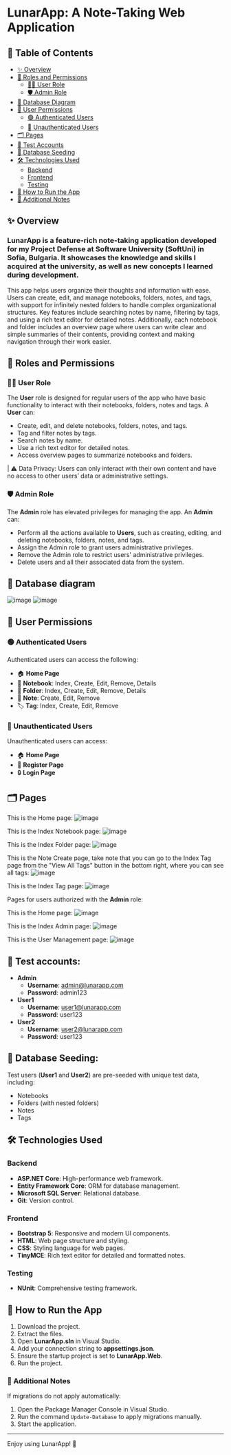 # LunarApp: A Note-Taking Web Application

## 📑 Table of Contents
- [✨ Overview](#-overview)
- [🔧 Roles and Permissions](#-roles-and-permissions)
  - [🧑‍💻 User Role](#-user-role)
  - [🛡️ Admin Role](#%EF%B8%8F-admin-role)
- [💾 Database Diagram](#-database-diagram)
- [🧾 User Permissions](#-user-permissions)
  - [🟢 Authenticated Users](#-authenticated-users)
  - [🔴 Unauthenticated Users](#-unauthenticated-users)
- [🗂 Pages](#-pages)
- [🔑 Test Accounts](#-test-accounts)
- [🌱 Database Seeding](#-database-seeding)
- [🛠️ Technologies Used](#%EF%B8%8F-technologies-used)
  - [Backend](#backend)
  - [Frontend](#frontend)
  - [Testing](#testing)
- [🚀 How to Run the App](#-how-to-run-the-app)
- [🌟 Additional Notes](#-additional-notes)

## ✨ Overview
### LunarApp is a feature-rich note-taking application developed for my Project Defense at Software University (SoftUni) in Sofia, Bulgaria. It showcases the knowledge and skills I acquired at the university, as well as new concepts I learned during development.
This app helps users organize their thoughts and information with ease. Users can create, edit, and manage notebooks, folders, notes, and tags, with support for infinitely nested folders to handle complex organizational structures. Key features include searching notes by name, filtering by tags, and using a rich text editor for detailed notes. Additionally, each notebook and folder includes an overview page where users can write clear and simple summaries of their contents, providing context and making navigation through their work easier.

## 🔧 Roles and Permissions
### 🧑‍💻 User Role

The **User** role is designed for regular users of the app who have basic functionality to interact with their notebooks, folders, notes and tags. A **User** can:

- Create, edit, and delete notebooks, folders, notes, and tags.
- Tag and filter notes by tags.
- Search notes by name.
- Use a rich text editor for detailed notes.
- Access overview pages to summarize notebooks and folders.

| ⚠️ Data Privacy: Users can only interact with their own content and have no access to other users’ data or administrative settings.

### 🛡️ Admin Role

The **Admin** role has elevated privileges for managing the app. An **Admin** can:

- Perform all the actions available to **Users**, such as creating, editing, and deleting notebooks, folders, notes, and tags.
- Assign the Admin role to grant users administrative privileges.
- Remove the Admin role to restrict users' administrative privileges.
- Delete users and all their associated data from the system.

## 💾 Database diagram

![image](https://github.com/user-attachments/assets/fe23f24d-4046-4300-893d-08761505b9ab)
![image](https://github.com/user-attachments/assets/29e682fa-f3c4-48ec-8d2f-2504ff55cd18)

## 🧾 User Permissions

### 🟢 Authenticated Users
Authenticated users can access the following:
- 🏠 **Home Page**
- 📔 **Notebook**: Index, Create, Edit, Remove, Details
- 📂 **Folder**: Index, Create, Edit, Remove, Details
- 📝 **Note**: Create, Edit, Remove
- 🏷️ **Tag**: Index, Create, Edit, Remove

### 🔴 Unauthenticated Users
Unauthenticated users can access:
- 🏠 **Home Page**
- 🔐 **Register Page**
- 🔒 **Login Page**


## 🗂 Pages

This is the Home page:
![image](https://github.com/user-attachments/assets/1c7eb8c7-30fc-4745-ba54-b0eca21c90b8)

This is the Index Notebook page:
![image](https://github.com/user-attachments/assets/87c17550-5cde-412f-84e0-2d44aec51dd1)

This is the Index Folder page:
![image](https://github.com/user-attachments/assets/1e61ced0-a15b-436d-a23d-067d38649897)

This is the Note Create page, take note that you can go to the Index Tag page from the "View All Tags" button in the bottom right, where you can see all tags:
![image](https://github.com/user-attachments/assets/475c77ba-7dc9-47af-a873-99a302d62e76)

This is the Index Tag page:
![image](https://github.com/user-attachments/assets/38d654ee-e323-4acf-865d-79da2785735d)

Pages for users authorized with the **Admin** role:

This is the Home page:
![image](https://github.com/user-attachments/assets/40779645-f17b-4ccf-a200-33263de0d963)

This is the Index Admin page:
![image](https://github.com/user-attachments/assets/f74c621c-87a5-4fa0-a4a8-ec344bb7b0d8)

This is the User Management page:
![image](https://github.com/user-attachments/assets/64f2dee6-16d9-40d2-aa6c-8e471317c6af)

## 🔑 Test accounts:
- **Admin**
  - **Username**: admin@lunarapp.com
  - **Password**: admin123
- **User1**
  - **Username**: user1@lunarapp.com
  - **Password**: user123
- **User2**
  - **Username**: user2@lunarapp.com
  - **Password**: user123

## 🌱 Database Seeding:
Test users (**User1** and **User2**) are pre-seeded with unique test data, including:
- Notebooks
- Folders (with nested folders)
- Notes
- Tags

## 🛠️ Technologies Used

### Backend
- **ASP.NET Core**: High-performance web framework.
- **Entity Framework Core**: ORM for database management.
- **Microsoft SQL Server**: Relational database.
- **Git**: Version control.
### Frontend
- **Bootstrap 5**: Responsive and modern UI components.
- **HTML**: Web page structure and styling.
- **CSS**: Styling language for web pages.
- **TinyMCE**: Rich text editor for detailed and formatted notes.
### Testing
- **NUnit**: Comprehensive testing framework.

## 🚀 How to Run the App
1. Download the project.
2. Extract the files.
3. Open **LunarApp.sln** in Visual Studio.
4. Add your connection string to **appsettings.json**.
5. Ensure the startup project is set to **LunarApp.Web**.
6. Run the project.

### 🌟 Additional Notes
If migrations do not apply automatically:
1. Open the Package Manager Console in Visual Studio.
2. Run the command ```Update-Database``` to apply migrations manually.
3. Start the application.

---

Enjoy using LunarApp! 🌌
